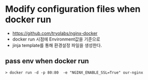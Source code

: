 # Modify configuration files when docker run
- https://github.com/tryolabs/nginx-docker
- docker run 시점에 Environment값을 기준으로
- jinja template를 통해 환경설정 파일을 생성한다.

## pass env when docker run 
```
> docker run -d -p 80:80  -e "NGINX_ENABLE_SSL=True" our-nginx
```
